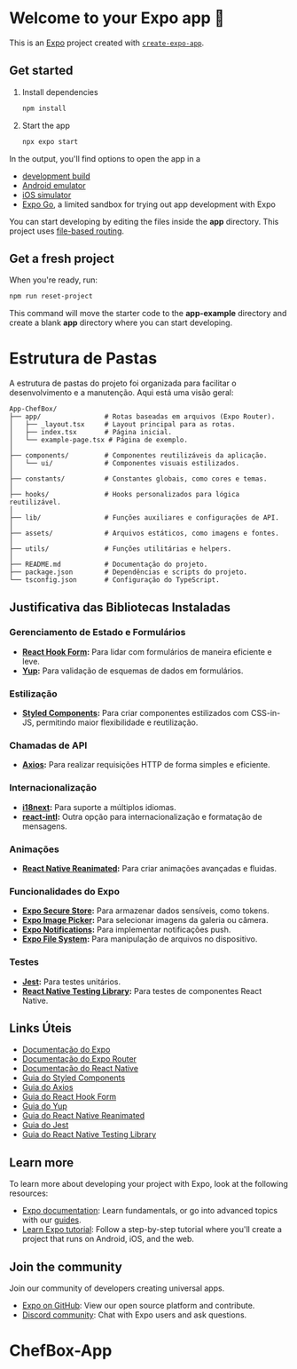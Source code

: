 # Welcome to your Expo app 👋

This is an [Expo](https://expo.dev) project created with [`create-expo-app`](https://www.npmjs.com/package/create-expo-app).

## Get started

1. Install dependencies

   ```bash
   npm install
   ```

2. Start the app

   ```bash
   npx expo start
   ```

In the output, you'll find options to open the app in a

- [development build](https://docs.expo.dev/develop/development-builds/introduction/)
- [Android emulator](https://docs.expo.dev/workflow/android-studio-emulator/)
- [iOS simulator](https://docs.expo.dev/workflow/ios-simulator/)
- [Expo Go](https://expo.dev/go), a limited sandbox for trying out app development with Expo

You can start developing by editing the files inside the **app** directory. This project uses [file-based routing](https://docs.expo.dev/router/introduction).

## Get a fresh project

When you're ready, run:

```bash
npm run reset-project
```

This command will move the starter code to the **app-example** directory and create a blank **app** directory where you can start developing.

# Estrutura de Pastas

A estrutura de pastas do projeto foi organizada para facilitar o desenvolvimento e a manutenção. Aqui está uma visão geral:

```
App-ChefBox/
├── app/                # Rotas baseadas em arquivos (Expo Router).
│   ├── _layout.tsx     # Layout principal para as rotas.
│   ├── index.tsx       # Página inicial.
│   └── example-page.tsx # Página de exemplo.
│
├── components/         # Componentes reutilizáveis da aplicação.
│   └── ui/             # Componentes visuais estilizados.
│
├── constants/          # Constantes globais, como cores e temas.
│
├── hooks/              # Hooks personalizados para lógica reutilizável.
│
├── lib/                # Funções auxiliares e configurações de API.
│
├── assets/             # Arquivos estáticos, como imagens e fontes.
│
├── utils/              # Funções utilitárias e helpers.
│
├── README.md           # Documentação do projeto.
├── package.json        # Dependências e scripts do projeto.
└── tsconfig.json       # Configuração do TypeScript.
```

## Justificativa das Bibliotecas Instaladas

### Gerenciamento de Estado e Formulários
- **[React Hook Form](https://react-hook-form.com/):** Para lidar com formulários de maneira eficiente e leve.
- **[Yup](https://github.com/jquense/yup):** Para validação de esquemas de dados em formulários.

### Estilização
- **[Styled Components](https://styled-components.com/):** Para criar componentes estilizados com CSS-in-JS, permitindo maior flexibilidade e reutilização.

### Chamadas de API
- **[Axios](https://axios-http.com/):** Para realizar requisições HTTP de forma simples e eficiente.

### Internacionalização
- **[i18next](https://www.i18next.com/):** Para suporte a múltiplos idiomas.
- **[react-intl](https://formatjs.io/docs/react-intl/):** Outra opção para internacionalização e formatação de mensagens.

### Animações
- **[React Native Reanimated](https://docs.swmansion.com/react-native-reanimated/):** Para criar animações avançadas e fluidas.

### Funcionalidades do Expo
- **[Expo Secure Store](https://docs.expo.dev/versions/latest/sdk/securestore/):** Para armazenar dados sensíveis, como tokens.
- **[Expo Image Picker](https://docs.expo.dev/versions/latest/sdk/imagepicker/):** Para selecionar imagens da galeria ou câmera.
- **[Expo Notifications](https://docs.expo.dev/versions/latest/sdk/notifications/):** Para implementar notificações push.
- **[Expo File System](https://docs.expo.dev/versions/latest/sdk/filesystem/):** Para manipulação de arquivos no dispositivo.

### Testes
- **[Jest](https://jestjs.io/):** Para testes unitários.
- **[React Native Testing Library](https://testing-library.com/docs/react-native-testing-library/intro/):** Para testes de componentes React Native.

## Links Úteis

- [Documentação do Expo](https://docs.expo.dev/)
- [Documentação do Expo Router](https://expo.github.io/router/docs)
- [Documentação do React Native](https://reactnative.dev/docs/getting-started)
- [Guia do Styled Components](https://styled-components.com/docs)
- [Guia do Axios](https://axios-http.com/docs/intro)
- [Guia do React Hook Form](https://react-hook-form.com/get-started)
- [Guia do Yup](https://github.com/jquense/yup)
- [Guia do React Native Reanimated](https://docs.swmansion.com/react-native-reanimated/)
- [Guia do Jest](https://jestjs.io/docs/getting-started)
- [Guia do React Native Testing Library](https://testing-library.com/docs/react-native-testing-library/intro)

## Learn more

To learn more about developing your project with Expo, look at the following resources:

- [Expo documentation](https://docs.expo.dev/): Learn fundamentals, or go into advanced topics with our [guides](https://docs.expo.dev/guides).
- [Learn Expo tutorial](https://docs.expo.dev/tutorial/introduction/): Follow a step-by-step tutorial where you'll create a project that runs on Android, iOS, and the web.

## Join the community

Join our community of developers creating universal apps.

- [Expo on GitHub](https://github.com/expo/expo): View our open source platform and contribute.
- [Discord community](https://chat.expo.dev): Chat with Expo users and ask questions.
# ChefBox-App
